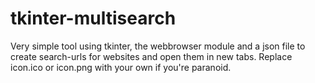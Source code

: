 # tkinter-multisearch
Very simple tool using tkinter, the webbrowser module and a json file to create search-urls for websites and open them in new tabs. Replace icon.ico or icon.png with your own if you're paranoid.

